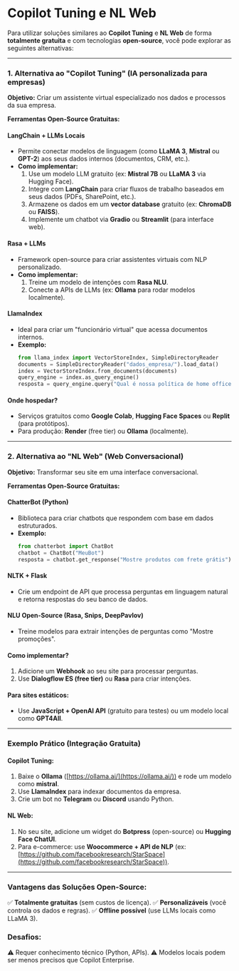# **Copilot Tuning e NL Web**

Para utilizar soluções similares ao **Copilot Tuning** e **NL Web** de forma **totalmente gratuita** e com tecnologias **open-source**, você pode explorar as seguintes alternativas:

---

### **1. Alternativa ao "Copilot Tuning" (IA personalizada para empresas)**

**Objetivo:**
Criar um assistente virtual especializado nos dados e processos da sua empresa.

**Ferramentas Open-Source Gratuitas:**

#### **LangChain + LLMs Locais**

- Permite conectar modelos de linguagem (como **LLaMA 3**, **Mistral** ou **GPT-2**) aos seus dados internos (documentos, CRM, etc.).
- **Como implementar:**
  1. Use um modelo LLM gratuito (ex: **Mistral 7B** ou **LLaMA 3** via Hugging Face).
  2. Integre com **LangChain** para criar fluxos de trabalho baseados em seus dados (PDFs, SharePoint, etc.).
  3. Armazene os dados em um **vector database** gratuito (ex: **ChromaDB** ou **FAISS**).
  4. Implemente um chatbot via **Gradio** ou **Streamlit** (para interface web).

#### **Rasa + LLMs**

- Framework open-source para criar assistentes virtuais com NLP personalizado.
- **Como implementar:**
  1. Treine um modelo de intenções com **Rasa NLU**.
  2. Conecte a APIs de LLMs (ex: **Ollama** para rodar modelos localmente).

#### **LlamaIndex**

- Ideal para criar um "funcionário virtual" que acessa documentos internos.
- **Exemplo:**
  ```python
  from llama_index import VectorStoreIndex, SimpleDirectoryReader
  documents = SimpleDirectoryReader("dados_empresa/").load_data()
  index = VectorStoreIndex.from_documents(documents)
  query_engine = index.as_query_engine()
  resposta = query_engine.query("Qual é nossa política de home office?")
  ```

#### **Onde hospedar?**

- Serviços gratuitos como **Google Colab**, **Hugging Face Spaces** ou **Replit** (para protótipos).
- Para produção: **Render** (free tier) ou **Ollama** (localmente).

---

### **2. Alternativa ao "NL Web" (Web Conversacional)**

**Objetivo:**
Transformar seu site em uma interface conversacional.

**Ferramentas Open-Source Gratuitas:**

#### **ChatterBot (Python)**

- Biblioteca para criar chatbots que respondem com base em dados estruturados.
- **Exemplo:**
  ```python
  from chatterbot import ChatBot
  chatbot = ChatBot("MeuBot")
  resposta = chatbot.get_response("Mostre produtos com frete grátis")
  ```

#### **NLTK + Flask**

- Crie um endpoint de API que processa perguntas em linguagem natural e retorna respostas do seu banco de dados.

#### **NLU Open-Source (Rasa, Snips, DeepPavlov)**

- Treine modelos para extrair intenções de perguntas como "Mostre promoções".

#### **Como implementar?**

1. Adicione um **Webhook** ao seu site para processar perguntas.
2. Use **Dialogflow ES (free tier)** ou **Rasa** para criar intenções.

#### **Para sites estáticos:**

- Use **JavaScript + OpenAI API** (gratuito para testes) ou um modelo local como **GPT4All**.

---

### **Exemplo Prático (Integração Gratuita)**

#### **Copilot Tuning:**

1. Baixe o **Ollama** ([https://ollama.ai/](https://ollama.ai/)) e rode um modelo como **mistral**.
2. Use **LlamaIndex** para indexar documentos da empresa.
3. Crie um bot no **Telegram** ou **Discord** usando Python.

#### **NL Web:**

1. No seu site, adicione um widget do **Botpress** (open-source) ou **Hugging Face ChatUI**.
2. Para e-commerce: use **Woocommerce + API de NLP** (ex: [https://github.com/facebookresearch/StarSpace](https://github.com/facebookresearch/StarSpace)).

---

### **Vantagens das Soluções Open-Source:**

✅ **Totalmente gratuitas** (sem custos de licença).
✅ **Personalizáveis** (você controla os dados e regras).
✅ **Offline possível** (use LLMs locais como LLaMA 3).

### **Desafios:**

⚠️ Requer conhecimento técnico (Python, APIs).
⚠️ Modelos locais podem ser menos precisos que Copilot Enterprise.
